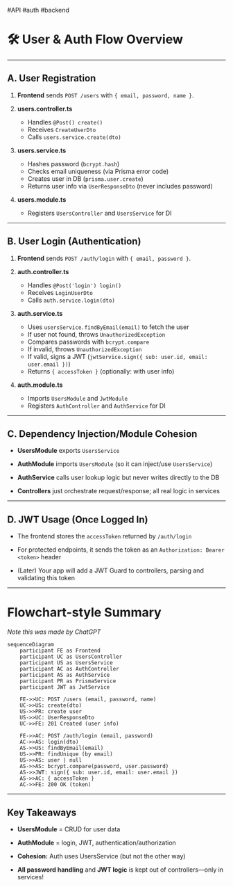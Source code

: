 #API #auth #backend 
# 🛠️ **User & Auth Flow Overview**

---

## **A. User Registration**

1. **Frontend** sends `POST /users` with `{ email, password, name }`.

2. **users.controller.ts**
    - Handles `@Post() create()`
    - Receives `CreateUserDto`
    - Calls `users.service.create(dto)`

3. **users.service.ts**
    - Hashes password (`bcrypt.hash`)
    - Checks email uniqueness (via Prisma error code)
    - Creates user in DB (`prisma.user.create`)
    - Returns user info via `UserResponseDto` (never includes password)

4. **users.module.ts**
    - Registers `UsersController` and `UsersService` for DI

---
## **B. User Login (Authentication)**

1. **Frontend** sends `POST /auth/login` with `{ email, password }`.

2. **auth.controller.ts**
    - Handles `@Post('login') login()`
    - Receives `LoginUserDto`
    - Calls `auth.service.login(dto)`

3. **auth.service.ts**
    - Uses `usersService.findByEmail(email)` to fetch the user
    - If user not found, throws `UnauthorizedException`
    - Compares passwords with `bcrypt.compare`
    - If invalid, throws `UnauthorizedException`
    - If valid, signs a JWT (`jwtService.sign({ sub: user.id, email: user.email })`)
    - Returns `{ accessToken }` (optionally: with user info)

4. **auth.module.ts**
    - Imports `UsersModule` and `JwtModule`
    - Registers `AuthController` and `AuthService` for DI

---

## **C. Dependency Injection/Module Cohesion**

- **UsersModule** exports `UsersService`
    
- **AuthModule** imports `UsersModule` (so it can inject/use `UsersService`)
    
- **AuthService** calls user lookup logic but never writes directly to the DB
    
- **Controllers** just orchestrate request/response; all real logic in services


---

## **D. JWT Usage (Once Logged In)**

- The frontend stores the `accessToken` returned by `/auth/login`
    
- For protected endpoints, it sends the token as an `Authorization: Bearer <token>` header
    
- (Later) Your app will add a JWT Guard to controllers, parsing and validating this token


---

# **Flowchart-style Summary**
*Note this was made by ChatGPT*

```mermaid
sequenceDiagram
    participant FE as Frontend
    participant UC as UsersController
    participant US as UsersService
    participant AC as AuthController
    participant AS as AuthService
    participant PR as PrismaService
    participant JWT as JwtService

    FE->>UC: POST /users (email, password, name)
    UC->>US: create(dto)
    US->>PR: create user
    US->>UC: UserResponseDto
    UC->>FE: 201 Created (user info)

    FE->>AC: POST /auth/login (email, password)
    AC->>AS: login(dto)
    AS->>US: findByEmail(email)
    US->>PR: findUnique (by email)
    US->>AS: user | null
    AS->>AS: bcrypt.compare(password, user.password)
    AS->>JWT: sign({ sub: user.id, email: user.email })
    AS->>AC: { accessToken }
    AC->>FE: 200 OK (token)
```


---

## **Key Takeaways**

- **UsersModule** = CRUD for user data
    
- **AuthModule** = login, JWT, authentication/authorization
    
- **Cohesion:** Auth uses UsersService (but not the other way)
    
- **All password handling** and **JWT logic** is kept out of controllers—only in services!